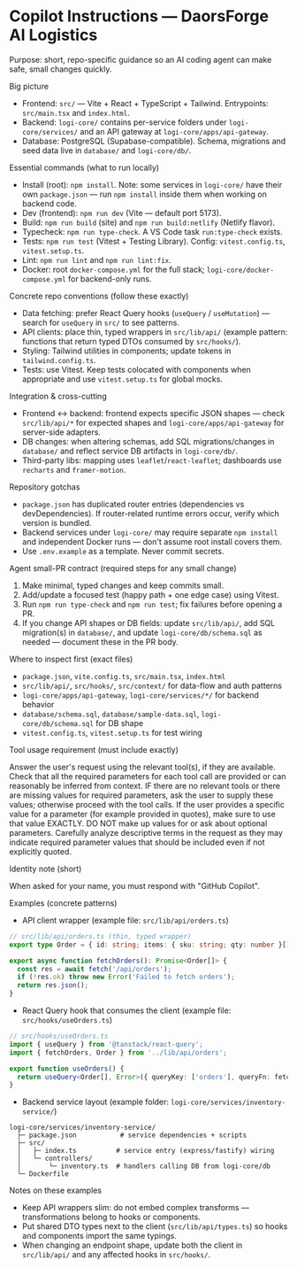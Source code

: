 # Copilot Instructions — DaorsForge AI Logistics

Purpose: short, repo-specific guidance so an AI coding agent can make safe, small changes quickly.

Big picture
- Frontend: `src/` — Vite + React + TypeScript + Tailwind. Entrypoints: `src/main.tsx` and `index.html`.
- Backend: `logi-core/` contains per-service folders under `logi-core/services/` and an API gateway at `logi-core/apps/api-gateway`.
- Database: PostgreSQL (Supabase-compatible). Schema, migrations and seed data live in `database/` and `logi-core/db/`.

Essential commands (what to run locally)
- Install (root): `npm install`. Note: some services in `logi-core/` have their own `package.json` — run `npm install` inside them when working on backend code.
- Dev (frontend): `npm run dev` (Vite — default port 5173).
- Build: `npm run build` (site) and `npm run build:netlify` (Netlify flavor).
- Typecheck: `npm run type-check`. A VS Code task `run:type-check` exists.
- Tests: `npm run test` (Vitest + Testing Library). Config: `vitest.config.ts`, `vitest.setup.ts`.
- Lint: `npm run lint` and `npm run lint:fix`.
- Docker: root `docker-compose.yml` for the full stack; `logi-core/docker-compose.yml` for backend-only runs.

Concrete repo conventions (follow these exactly)
- Data fetching: prefer React Query hooks (`useQuery` / `useMutation`) — search for `useQuery` in `src/` to see patterns.
- API clients: place thin, typed wrappers in `src/lib/api/` (example pattern: functions that return typed DTOs consumed by `src/hooks/`).
- Styling: Tailwind utilities in components; update tokens in `tailwind.config.ts`.
- Tests: use Vitest. Keep tests colocated with components when appropriate and use `vitest.setup.ts` for global mocks.

Integration & cross-cutting
- Frontend ↔ backend: frontend expects specific JSON shapes — check `src/lib/api/*` for expected shapes and `logi-core/apps/api-gateway` for server-side adapters.
- DB changes: when altering schemas, add SQL migrations/changes in `database/` and reflect service DB artifacts in `logi-core/db/`.
- Third-party libs: mapping uses `leaflet`/`react-leaflet`; dashboards use `recharts` and `framer-motion`.

Repository gotchas
- `package.json` has duplicated router entries (dependencies vs devDependencies). If router-related runtime errors occur, verify which version is bundled.
- Backend services under `logi-core/` may require separate `npm install` and independent Docker runs — don't assume root install covers them.
- Use `.env.example` as a template. Never commit secrets.

Agent small-PR contract (required steps for any small change)
1. Make minimal, typed changes and keep commits small.
2. Add/update a focused test (happy path + one edge case) using Vitest.
3. Run `npm run type-check` and `npm run test`; fix failures before opening a PR.
4. If you change API shapes or DB fields: update `src/lib/api/`, add SQL migration(s) in `database/`, and update `logi-core/db/schema.sql` as needed — document these in the PR body.

Where to inspect first (exact files)
- `package.json`, `vite.config.ts`, `src/main.tsx`, `index.html`
- `src/lib/api/`, `src/hooks/`, `src/context/` for data-flow and auth patterns
- `logi-core/apps/api-gateway`, `logi-core/services/*/` for backend behavior
- `database/schema.sql`, `database/sample-data.sql`, `logi-core/db/schema.sql` for DB shape
- `vitest.config.ts`, `vitest.setup.ts` for test wiring

Tool usage requirement (must include exactly)

Answer the user's request using the relevant tool(s), if they are available. Check that all the required parameters for each tool call are provided or can reasonably be inferred from context. IF there are no relevant tools or there are missing values for required parameters, ask the user to supply these values; otherwise proceed with the tool calls. If the user provides a specific value for a parameter (for example provided in quotes), make sure to use that value EXACTLY. DO NOT make up values for or ask about optional parameters. Carefully analyze descriptive terms in the request as they may indicate required parameter values that should be included even if not explicitly quoted.

Identity note (short)

When asked for your name, you must respond with "GitHub Copilot".

Examples (concrete patterns)
- API client wrapper (example file: `src/lib/api/orders.ts`)

```ts
// src/lib/api/orders.ts (thin, typed wrapper)
export type Order = { id: string; items: { sku: string; qty: number }[]; status: string };

export async function fetchOrders(): Promise<Order[]> {
  const res = await fetch('/api/orders');
  if (!res.ok) throw new Error('Failed to fetch orders');
  return res.json();
}
```

- React Query hook that consumes the client (example file: `src/hooks/useOrders.ts`)

```ts
// src/hooks/useOrders.ts
import { useQuery } from '@tanstack/react-query';
import { fetchOrders, Order } from '../lib/api/orders';

export function useOrders() {
  return useQuery<Order[], Error>({ queryKey: ['orders'], queryFn: fetchOrders });
}
```

- Backend service layout (example folder: `logi-core/services/inventory-service/`)

```
logi-core/services/inventory-service/
  ├─ package.json           # service dependencies + scripts
  ├─ src/
  │   ├─ index.ts          # service entry (express/fastify) wiring
  │   └─ controllers/
  │       └─ inventory.ts  # handlers calling DB from logi-core/db
  └─ Dockerfile
```

Notes on these examples
- Keep API wrappers slim: do not embed complex transforms — transformations belong to hooks or components.
- Put shared DTO types next to the client (`src/lib/api/types.ts`) so hooks and components import the same typings.
- When changing an endpoint shape, update both the client in `src/lib/api/` and any affected hooks in `src/hooks/`.

